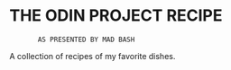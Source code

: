 # THE ODIN PROJECT RECIPE
           AS PRESENTED BY MAD BASH

A collection of recipes of my favorite dishes.
